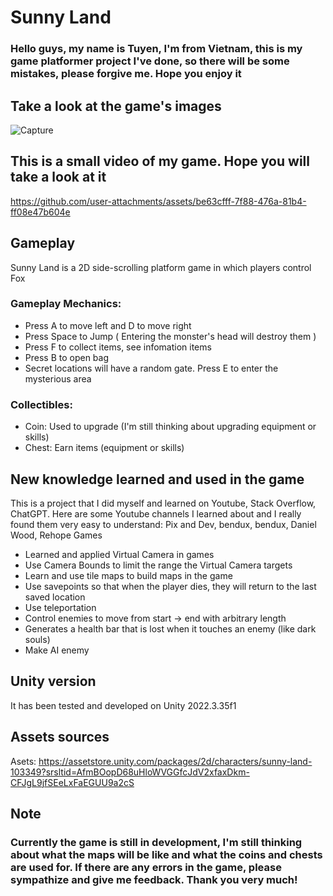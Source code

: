 # Sunny Land

### Hello guys, my name is Tuyen, I'm from Vietnam, this is my game platformer project I've done, so there will be some mistakes, please forgive me. Hope you enjoy it

## Take a look at the game's images

![Capture](https://github.com/user-attachments/assets/a3ce1590-8d8e-452b-bbe2-d26ef61ac8ad)


## This is a small video of my game. Hope you will take a look at it




https://github.com/user-attachments/assets/be63cfff-7f88-476a-81b4-ff08e47b604e



## Gameplay
Sunny Land is a 2D side-scrolling platform game in which players control Fox
### Gameplay Mechanics:

* Press A to move left and D to move right
* Press Space to Jump ( Entering the monster's head will destroy them )
* Press F to collect items, see infomation items
* Press B to open bag
* Secret locations will have a random gate. Press E to enter the mysterious area
  
### Collectibles:
* Coin: Used to upgrade (I'm still thinking about upgrading equipment or skills)
* Chest: Earn items (equipment or skills)



## New knowledge learned and used in the game

This is a project that I did myself and learned on Youtube, Stack Overflow, ChatGPT. Here are some Youtube channels I learned about and I really found them very easy to understand: Pix and Dev, bendux, bendux, Daniel Wood, Rehope Games


* Learned and applied Virtual Camera in games
* Use Camera Bounds to limit the range the Virtual Camera targets
* Learn and use tile maps to build maps in the game
* Use savepoints so that when the player dies, they will return to the last saved location
* Use teleportation
* Control enemies to move from start -> end with arbitrary length
* Generates a health bar that is lost when it touches an enemy (like dark souls)
* Make AI enemy

## Unity version
It has been tested and developed on Unity 2022.3.35f1

## Assets sources
Asets: https://assetstore.unity.com/packages/2d/characters/sunny-land-103349?srsltid=AfmBOopD68uHloWVGGfcJdV2xfaxDkm-CFJgL9jfSEeLxFaEGUU9a2cS

## Note
### Currently the game is still in development, I'm still thinking about what the maps will be like and what the coins and chests are used for. If there are any errors in the game, please sympathize and give me feedback. Thank you very much!


  

